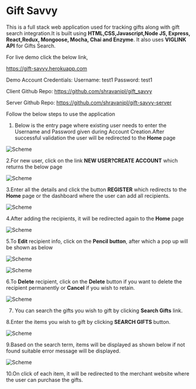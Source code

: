 
# Gift Savvy

This is a full stack web application used for tracking gifts along with gift search integration.It is built using **HTML,CSS,Javascript,Node JS, Express, React,Redux, Mongoose, Mocha, Chai and Enzyme**. It also uses **VIGLINK API** for Gifts Search.

For live demo click the below link,

https://gift-savvy.herokuapp.com

Demo Account Credentials:
Username: test1
Password: test1

Client Github Repo: https://github.com/shravanipl/gift_savvy

Server Github Repo: https://github.com/shravanipl/gift-savvy-server

Follow the below steps to use the application

1. Below is the entry page where existing user needs to enter the Username and Password given during Account Creation.After successful validation the user will be redirected to the **Home** page

![Scheme](src/images/s1.jpg)

2.For new user, click on the link **NEW USER?CREATE ACCOUNT** which returns the below page

![Scheme](src/images/s2.jpg)

3.Enter all the details and click the button **REGISTER** which redirects to the **Home** page or the dashboard where the user can add all recipients.

![Scheme](src/images/s3.jpg)

4.After adding the recipients, it will be redirected again to the **Home** page

![Scheme](src/images/s4.jpg)

5.To **Edit** recipient info, click on the **Pencil button**, after which a pop up will be shown as below

![Scheme](src/images/s5.jpg)

![Scheme](src/images/s6.jpg)

6.To **Delete** recipient, click on the **Delete** button if you want to delete the recipient permanently or **Cancel** if you wish to retain.

![Scheme](src/images/s7.jpg)


7. You can search the gifts you wish to gift by clicking  **Search Gifts** link.


8.Enter the items you wish to gift by clicking **SEARCH GIFTS** button. 

![Scheme](src/images/s8.jpg)

9.Based on the search term, items will be displayed as shown below if not found suitable error message will be displayed.

![Scheme](src/images/s9.jpg)


10.On click of each item, it will be redirected to the merchant website where the user can purchase the gifts.
